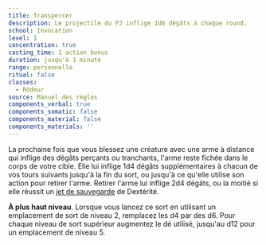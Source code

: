 ```yaml
---
title: Transpercer
description: Le projectile du PJ inflige 1d6 dégâts à chaque round.
school: Invocation
level: 1
concentration: true
casting_time: 1 action bonus
duration: jusqu'à 1 minute
range: personnelle
ritual: false
classes:
  - Rôdeur
source: Manuel des règles
components_verbal: true
components_somatic: false
components_material: false
components_materials: ''
---
```

La prochaine fois que vous blessez une créature avec une arme à distance qui inflige des dégâts perçants ou tranchants, l'arme reste fichée dans le corps de votre cible. Elle lui inflige 1d4 dégâts supplémentaires à chacun de vos tours suivants jusqu'à la fin du sort, ou jusqu'à ce qu'elle utilise son action pour retirer l'arme. Retirer l'arme lui inflige 2d4 dégâts, ou la moitié si elle réussit un [jet de sauvegarde](/utiliser-les-caracteristiques/#jets-de-sauvegarde) de Dextérité.

**À plus haut niveau**. Lorsque vous lancez ce sort en utilisant un emplacement de sort de niveau 2, remplacez les d4 par des d6. Pour chaque niveau de sort supérieur augmentez le dé utilisé, jusqu'au d12 pour un emplacement de niveau 5.
